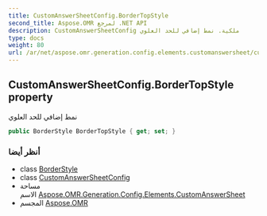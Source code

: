 ```yaml
---
title: CustomAnswerSheetConfig.BorderTopStyle
second_title: Aspose.OMR لمرجع .NET API
description: CustomAnswerSheetConfig ملكية. نمط إضافي للحد العلوي
type: docs
weight: 80
url: /ar/net/aspose.omr.generation.config.elements.customanswersheet/customanswersheetconfig/bordertopstyle/
---
```

## CustomAnswerSheetConfig.BorderTopStyle property

نمط إضافي للحد العلوي

```csharp
public BorderStyle BorderTopStyle { get; set; }
```

### أنظر أيضا

* class [BorderStyle](../../../aspose.omr.generation.config/borderstyle/)
* class [CustomAnswerSheetConfig](../)
* مساحة الاسم [Aspose.OMR.Generation.Config.Elements.CustomAnswerSheet](../../customanswersheetconfig/)
* المجسم [Aspose.OMR](../../../)



